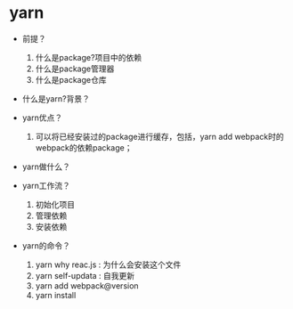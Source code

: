 # yarn

- 前提？
    1. 什么是package?项目中的依赖
    2. 什么是package管理器
    3. 什么是package仓库

- 什么是yarn?背景？

- yarn优点？
    1. 可以将已经安装过的package进行缓存，包括，yarn add webpack时的webpack的依赖package；

- yarn做什么？

- yarn工作流？
    1. 初始化项目
    2. 管理依赖
    3. 安装依赖

- yarn的命令？
    1. yarn why reac.js : 为什么会安装这个文件
    2. yarn self-updata : 自我更新 
    3. yarn add webpack@version
    4. yarn install